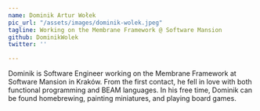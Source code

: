 ```yaml
---
name: Dominik Artur Wołek
pic_url: "/assets/images/dominik-wolek.jpeg"
tagline: Working on the Membrane Framework @ Software Mansion
github: DominikWolek
twitter: ''

---
```

Dominik is Software Engineer working on the Membrane Framework at Software Mansion in Kraków. From the first contact, he fell in love with both functional programming and BEAM languages. In his free time, Dominik can be found homebrewing, painting miniatures, and playing board games.